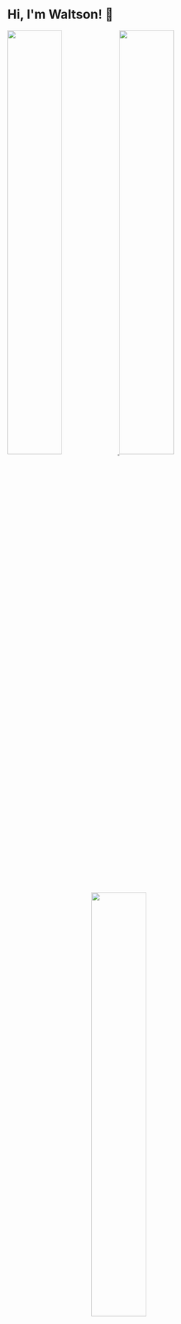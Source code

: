 # Hi, I'm Waltson! 👋

<p align="left">
  <a href="https://www.torrinleonard.com/">
    <img width="49.5%" src="https://github-readme-stats.vercel.app/api?username=waltsonzh&show_icons=true&include_all_commits=true&theme=radical&hide_border=true">
    <img width="49.5%" src="https://github-readme-streak-stats.herokuapp.com/?user=waltsonzh&theme=radical&hide_border=true">		  
  </a>
</p>


<p align="center">
  <a href="http://torrinleonard.com/">
    <img width="49.5%" src="https://github-readme-stats.vercel.app/api/top-langs/?username=waltsonzh&theme=radical&bg_color=282828&hide_border=true&include_all_commits=true&count_private=true&layout=compact">
  </a>
</p>

I'm a computer science student in Taiwan with a passion for web development. I'm dedicated to crafting seamless and engaging user experiences through frontend and backend technologies.

## 🔧 Skills

<p align="center">
    <img src="https://skillicons.dev/icons?i=js">
    <span>&emsp;</span>
    <img src="https://skillicons.dev/icons?i=ts">
    <span>&emsp;</span>
    <img src="https://skillicons.dev/icons?i=html">
    <span>&emsp;</span>
    <img src="https://skillicons.dev/icons?i=css">
    <br>
    <img src="https://skillicons.dev/icons?i=react">
    <span>&emsp;</span>
    <img src="https://skillicons.dev/icons?i=redux">
    <span>&emsp;</span>
    <img src="https://skillicons.dev/icons?i=vue">
    <span>&emsp;</span>
    <img src="https://skillicons.dev/icons?i=nodejs">
    <span>&emsp;</span>
    <img src="https://skillicons.dev/icons?i=express">
    <br>
    <img src="https://skillicons.dev/icons?i=mongo">
    <span>&emsp;</span>
    <img src="https://skillicons.dev/icons?i=mysql">
    <span>&emsp;</span>
    <img src="https://skillicons.dev/icons?i=azure">
    <span>&emsp;</span>
    <img src="https://skillicons.dev/icons?i=firebase">
    <span>&emsp;</span>
    <img src="https://skillicons.dev/icons?i=netlify">
    <span>&emsp;</span>
    <img src="https://skillicons.dev/icons?i=vite">
    <span>&emsp;</span>
    <br>
    <img src="https://skillicons.dev/icons?i=c">
    <span>&emsp;</span>
    <img src="https://skillicons.dev/icons?i=cpp">
    <span>&emsp;</span>
    <img src="https://skillicons.dev/icons?i=py">
    <span>&emsp;</span>
    <img src="https://skillicons.dev/icons?i=java">
    <span>&emsp;</span>
    <img src="https://skillicons.dev/icons?i=php">
</p>


- **Frontend:** Proficient in **React.js**, **Redux**, and **Vue.js** for building dynamic and responsive interfaces. Familiar with **Vite** for modern and fast web development.
  
- **Backend:** Experienced in creating robust server-side applications using **Node.js** and **Express.js**.

- **Databases:**
  - **MongoDB:** Skilled in NoSQL data management.
  - **MySQL:** Experienced in relational database management.
  - **Firebase Firestore:** Experienced in cloud-based, NoSQL database solutions.
  - **Azure SQL Database:** Familiar with Microsoft's cloud-based relational database service.

- **Languages:**
  - **JavaScript:** Proficient
  - **TypeScript:** Experienced
  - **HTML5 and CSS3:** Experienced
  - **C/C++:** Knowledgeable
  - **Python:** Familiar
  - **Java:** Familiar
  - **PHP:** Familiar

- **Object-Oriented Programming (OOP):** Experienced in applying OOP principles.

- **Version Control:** Experienced with **Git** and **GitHub** for collaborative and version-controlled projects.

- **APIs:** Familiar with consuming and building RESTful APIs.

- **Package Managers:** Proficient in using **npm** for dependency management.

Great! Let's add a section to highlight your experience with deploying frontend applications using Netlify:


## 🔧 Skills

- **Frontend:** Proficient in **React.js**, **Redux**, and **Vue.js** for building dynamic and responsive interfaces. Familiar with **Vite** for modern and fast web development.
  
- **Backend:** Experienced in creating robust server-side applications using **Node.js** and **Express.js**.

- **Databases:**
  - **MongoDB:** Skilled in NoSQL data management.
  - **MySQL:** Proficient in relational database management.
  - **Firebase Firestore:** Experienced in cloud-based, NoSQL database solutions.
  - **Azure SQL Database:** Familiar with Microsoft's cloud-based relational database service.

- **Languages:**
  - **JavaScript:** Proficient
  - **HTML5 and CSS3:** Experienced
  - **C/C++:** Knowledgeable
  - **Python:** Familiar
  - **Java:** Familiar
  - **PHP:** Familiar

- **Object-Oriented Programming (OOP):** Experienced in applying OOP principles.

- **Version Control:** Experienced with **Git** and **GitHub** for collaborative and version-controlled projects.

- **APIs:** Familiar with consuming and building RESTful APIs.

- **Testing:** Knowledgeable in testing frameworks such as **Jest** and **Mocha**.

- **Package Managers:** Proficient in using **npm** and **yarn** for dependency management.

- **Build Tools:** Experienced with **Vite** for modern and fast web development.

- **Deployment:** Proficient in deploying frontend applications using **Netlify**.

- **Tools:** Comfortable with **VS Code** and other development tools for efficient coding.


## 🚀 Projects

Here are a few projects that showcase my skills and creativity:

- [Calculator clone](https://github.com/WaltsonZh/Calculator)
- [Tic-Tac-Toe](https://github.com/WaltsonZh/TicTacToe)
- [Weather web App](https://github.com/WaltsonZh/Weather)
- [Organask](https://github.com/WaltsonZh/Organask)

## 🎓 Education

- Currently pursuing a Bachelor's degree in Computer Science.
- Also pursuing a Bachelor's program in Software Engineering.


## 🔗 Connect with Me

- [Discord](https://discord.com/users/waltsonzh)
- [LinkedIn](https://www.linkedin.com/in/waltsonzh)
- [Email](waltson2003@gmail.com)


## 🌱 Future Learning

Currently Learning:
- **React Native**

Planning to Learn:
- **Next.js**
- **Vitest**
- **Pinia & Nuxt**
- **Sass**
- **C# .NET**
- **Angular.js**
- **Three.js**
- **Svelte.js**